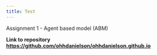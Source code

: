 ```yaml
---
title: Test
---
```



Assignment 1 - Agent based model (ABM)

**Link to repository** 
__https://github.com/ohhdanielson/ohhdanielson.github.io__
